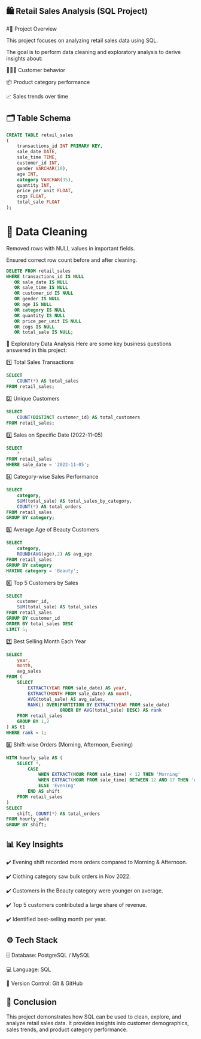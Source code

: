 ## 🛍️ Retail Sales Analysis (SQL Project)

#📌 Project Overview

This project focuses on analyzing retail sales data using SQL.

The goal is to perform data cleaning and exploratory analysis to derive insights about:

🧑‍🤝‍🧑 Customer behavior

📦 Product category performance

📈 Sales trends over time

## 🗂️ Table Schema
```sql
CREATE TABLE retail_sales
(
    transactions_id INT PRIMARY KEY,
    sale_date DATE,	
    sale_time TIME,
    customer_id INT,	
    gender VARCHAR(10),
    age INT,
    category VARCHAR(35),
    quantity INT,
    price_per_unit FLOAT,	
    cogs FLOAT,
    total_sale FLOAT
);
```
# 🧹 Data Cleaning

Removed rows with NULL values in important fields.

Ensured correct row count before and after cleaning.

```sql
DELETE FROM retail_sales
WHERE transactions_id IS NULL
   OR sale_date IS NULL
   OR sale_time IS NULL
   OR customer_id IS NULL
   OR gender IS NULL
   OR age IS NULL
   OR category IS NULL
   OR quantity IS NULL
   OR price_per_unit IS NULL
   OR cogs IS NULL
   OR total_sale IS NULL;
```
🔎 Exploratory Data Analysis
Here are some key business questions answered in this project:

1️⃣ Total Sales Transactions
```sql
SELECT 
    COUNT(*) AS total_sales 
FROM retail_sales;
```

2️⃣ Unique Customers
```sql
SELECT 
    COUNT(DISTINCT customer_id) AS total_customers 
FROM retail_sales;
```

3️⃣ Sales on Specific Date (2022-11-05)
```sql
SELECT 
    * 
FROM retail_sales 
WHERE sale_date = '2022-11-05';
```

4️⃣ Category-wise Sales Performance
```sql
SELECT 
    category, 
    SUM(total_sale) AS total_sales_by_category,
    COUNT(*) AS total_orders
FROM retail_sales
GROUP BY category;
```

5️⃣ Average Age of Beauty Customers
```sql
SELECT 
    category,
    ROUND(AVG(age),2) AS avg_age
FROM retail_sales
GROUP BY category
HAVING category = 'Beauty';
```

6️⃣ Top 5 Customers by Sales
```sql
SELECT 
    customer_id,
    SUM(total_sale) AS total_sales
FROM retail_sales
GROUP BY customer_id
ORDER BY total_sales DESC
LIMIT 5;
```

7️⃣ Best Selling Month Each Year
```sql
SELECT 
    year, 
    month,
    avg_sales
FROM (
    SELECT
        EXTRACT(YEAR FROM sale_date) AS year,
        EXTRACT(MONTH FROM sale_date) AS month,
        AVG(total_sale) AS avg_sales,
        RANK() OVER(PARTITION BY EXTRACT(YEAR FROM sale_date)
                    ORDER BY AVG(total_sale) DESC) AS rank
    FROM retail_sales
    GROUP BY 1,2
) AS t1
WHERE rank = 1;
```

8️⃣ Shift-wise Orders (Morning, Afternoon, Evening)
```sql
WITH hourly_sale AS (
    SELECT *,
        CASE
            WHEN EXTRACT(HOUR FROM sale_time) < 12 THEN 'Morning'
            WHEN EXTRACT(HOUR FROM sale_time) BETWEEN 12 AND 17 THEN 'Afternoon'
            ELSE 'Evening'
        END AS shift
    FROM retail_sales
)
SELECT 
    shift, COUNT(*) AS total_orders
FROM hourly_sale
GROUP BY shift;
```

## 📊 Key Insights

✔️ Evening shift recorded more orders compared to Morning & Afternoon.

✔️ Clothing category saw bulk orders in Nov 2022.

✔️ Customers in the Beauty category were younger on average.

✔️ Top 5 customers contributed a large share of revenue.

✔️ Identified best-selling month per year.

## ⚙️ Tech Stack

🗄️ Database: PostgreSQL / MySQL

💻 Language: SQL

🔗 Version Control: Git & GitHub

## 📌 Conclusion

This project demonstrates how SQL can be used to clean, explore, and analyze retail sales data.
It provides insights into customer demographics, sales trends, and product category performance.


